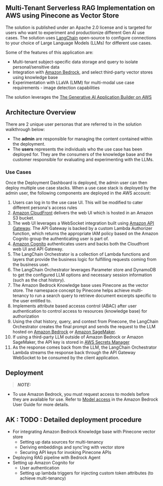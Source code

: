 ## Multi-Tenant Serverless RAG Implementation on AWS using Pinecone as Vector Store

The solution is published under an Apache 2.0 license and is targeted for users who want to experiment and productionize different Gen AI use cases. The solution uses [LangChain](https://www.langchain.com/) open-source to configure connections to your choice of Large Language Models (LLMs) for different use cases. 

Some of the features of this application are:

-   Multi-tenant subject-specific data storage and query to isolate personal/sensitive data
-   Integration with [Amazon Bedrock](https://aws.amazon.com/bedrock/), and select third-party vector stores using knowledge base
-   Experimentation with LLaVA (LMM) for multi-modal use case requirements - image detection capabilities

The solution leverages the [The Generative AI Application Builder on AWS](https://docs.aws.amazon.com/solutions/latest/generative-ai-application-builder-on-aws/overview.html)

## Architecture Overview

There are 2 unique user personas that are referred to in the solution walkthrough below:

-   The **admin** are responsible for managing the content contained within the deployment.
-   The **users** represents the individuals who the use case has been deployed for. They are the consumers of the knowledge base and the customer responsible for evaluating and experimenting with the LLMs.
    
### Use Cases

Once the Deployment Dashboard is deployed, the admin user can then deploy multiple use case stacks. When a use case stack is deployed by the admin user, the following components are deployed in the AWS account:

1. Users can log in to the use case UI. This will be modified to cater different persona's access rules
2. [Amazon CloudFront](http://aws.amazon.com/cloudfront/) delivers the web UI which is hosted in an Amazon S3 bucket.
3. The web UI leverages a WebSocket integration built using [Amazon API Gateway](https://aws.amazon.com/api-gateway/). The API Gateway is backed by a custom Lambda Authorizer function, which returns the appropriate IAM policy based on the Amazon Cognito group the authenticating user is part of.
4. [Amazon Cognito](https://aws.amazon.com/cognito/) authenticates users and backs both the Cloudfront web UI and API Gateway.
5. The LangChain Orchestrator is a collection of Lambda functions and layers that provide the business logic for fulfilling requests coming from the business user.
6. The LangChain Orchestrator leverages Parameter store and DynamoDB to get the configured LLM options and necessary session information (such as the chat history).
7. The Amazon Bedrock Knowledge base uses Pinecone as the vector store. The namespace concept by Pinecone helps achieve multi-tenancy to run a search query to retrieve document excerpts specific to the user entitled to.
8. Implements attribute based accesss control (ABAC) after user authentication to control access to resources (knowledge base) for authorization
9. Using the chat history, query, and context from Pinecone, the LangChain Orchestrator creates the final prompt and sends the request to the LLM hosted on [Amazon Bedrock](https://aws.amazon.com/bedrock/) or [Amazon SageMaker](https://aws.amazon.com/sagemaker/).
10. If using a third-party LLM outside of Amazon Bedrock or Amazon SageMaker, the API key is stored in [AWS Secrets Manager](https://aws.amazon.com/secrets-manager/)
11. As the response comes back from the LLM, the LangChain Orchestrator Lambda streams the response back through the API Gateway WebSocket to be consumed by the client application.

## Deployment

> **_NOTE:_**

-   To use Amazon Bedrock, you must request access to models before they are available for use. Refer to [Model access](https://docs.aws.amazon.com/bedrock/latest/userguide/model-access.html) in the Amazon Bedrock User Guide for more details.

## AK : TODO : Detailed deployment procedure
 - For integrating Amazon Bedrock Knowledge base with Pinecone vector store
     - Setting up data sources for multi-tenancy
     - Deriving embeddings and sync'ing with vector store
     - Securing API keys for invoking Pinecone APIs
 - Deploying RAG pipeline with Bedrock Agent
 - Setting up Amazon Cognito for
     - User authentication
     - Setting up lambda triggers for injecting custom token attributes (to achieve multi-tenancy)
